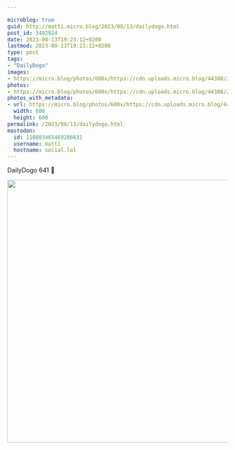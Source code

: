 ```yaml
---

microblog: true
guid: http://matti.micro.blog/2023/08/13/dailydogo.html
post_id: 3492924
date: 2023-08-13T19:23:12+0200
lastmod: 2023-08-13T19:23:12+0200
type: post
tags:
- "DailyDogo"
images:
- https://micro.blog/photos/600x/https://cdn.uploads.micro.blog/44388/2023/425da519c56740eb8716963a6f670905.jpg
photos:
- https://micro.blog/photos/600x/https://cdn.uploads.micro.blog/44388/2023/425da519c56740eb8716963a6f670905.jpg
photos_with_metadata:
- url: https://micro.blog/photos/600x/https://cdn.uploads.micro.blog/44388/2023/425da519c56740eb8716963a6f670905.jpg
  width: 600
  height: 600
permalink: /2023/08/13/dailydogo.html
mastodon:
  id: 110883465469286631
  username: matti
  hostname: social.lol
---
```

DailyDogo 641 🐶

<img src="/media/uploads/2023/425da519c56740eb8716963a6f670905.jpg" width="600" height="600" alt="" />
